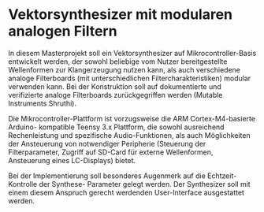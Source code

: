 # Vektorsynthesizer mit modularen analogen Filtern

In diesem Masterprojekt soll ein Vektorsynthesizer auf Mikrocontroller-Basis entwickelt werden, der sowohl beliebige vom Nutzer bereitgestellte Wellenformen zur Klangerzeugung nutzen kann, als auch verschiedene analoge Filterboards (mit unterschiedlichen Filtercharakteristiken) modular verwenden kann. Bei der Konstruktion soll auf dokumentierte und verifizierte analoge Filterboards zurückgegriffen werden (Mutable Instruments Shruthi).

Die Mikrocontroller-Plattform ist vorzugsweise die ARM Cortex-M4-basierte Arduino- kompatible Teensy 3.x Plattform, die sowohl ausreichend Rechenleistung und spezifische Audio-Funktionen, als auch Möglichkeiten der Ansteuerung von notwendiger Peripherie (Steuerung der Filterparameter, Zugriff auf SD-Card für externe Wellenformen, Ansteuerung eines LC-Displays) bietet.

Bei der Implementierung soll besonderes Augenmerk auf die Echtzeit-Kontrolle der Synthese- Parameter gelegt werden. Der Synthesizer soll mit einem diesem Anspruch gerecht werdenden User-Interface ausgestattet werden.
